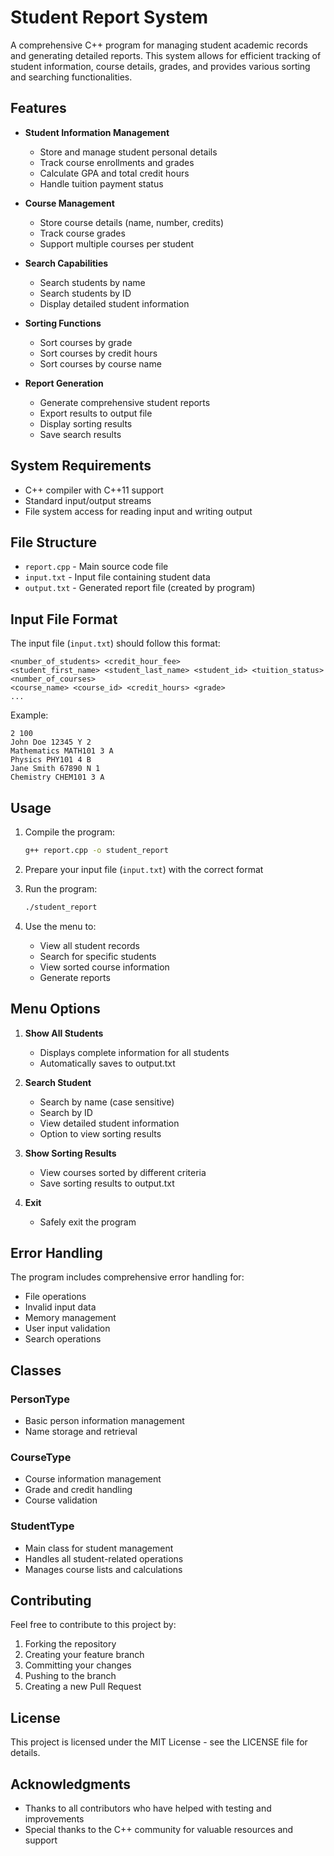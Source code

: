 # Student Report System

A comprehensive C++ program for managing student academic records and generating detailed reports. This system allows for efficient tracking of student information, course details, grades, and provides various sorting and searching functionalities.

## Features

- **Student Information Management**
  - Store and manage student personal details
  - Track course enrollments and grades
  - Calculate GPA and total credit hours
  - Handle tuition payment status

- **Course Management**
  - Store course details (name, number, credits)
  - Track course grades
  - Support multiple courses per student

- **Search Capabilities**
  - Search students by name
  - Search students by ID
  - Display detailed student information

- **Sorting Functions**
  - Sort courses by grade
  - Sort courses by credit hours
  - Sort courses by course name

- **Report Generation**
  - Generate comprehensive student reports
  - Export results to output file
  - Display sorting results
  - Save search results

## System Requirements

- C++ compiler with C++11 support
- Standard input/output streams
- File system access for reading input and writing output

## File Structure

- `report.cpp` - Main source code file
- `input.txt` - Input file containing student data
- `output.txt` - Generated report file (created by program)

## Input File Format

The input file (`input.txt`) should follow this format:

```
<number_of_students> <credit_hour_fee>
<student_first_name> <student_last_name> <student_id> <tuition_status> <number_of_courses>
<course_name> <course_id> <credit_hours> <grade>
...
```

Example:
```
2 100
John Doe 12345 Y 2
Mathematics MATH101 3 A
Physics PHY101 4 B
Jane Smith 67890 N 1
Chemistry CHEM101 3 A
```

## Usage

1. Compile the program:
   ```bash
   g++ report.cpp -o student_report
   ```

2. Prepare your input file (`input.txt`) with the correct format

3. Run the program:
   ```bash
   ./student_report
   ```

4. Use the menu to:
   - View all student records
   - Search for specific students
   - View sorted course information
   - Generate reports

## Menu Options

1. **Show All Students**
   - Displays complete information for all students
   - Automatically saves to output.txt

2. **Search Student**
   - Search by name (case sensitive)
   - Search by ID
   - View detailed student information
   - Option to view sorting results

3. **Show Sorting Results**
   - View courses sorted by different criteria
   - Save sorting results to output.txt

4. **Exit**
   - Safely exit the program

## Error Handling

The program includes comprehensive error handling for:
- File operations
- Invalid input data
- Memory management
- User input validation
- Search operations

## Classes

### PersonType
- Basic person information management
- Name storage and retrieval

### CourseType
- Course information management
- Grade and credit handling
- Course validation

### StudentType
- Main class for student management
- Handles all student-related operations
- Manages course lists and calculations

## Contributing

Feel free to contribute to this project by:
1. Forking the repository
2. Creating your feature branch
3. Committing your changes
4. Pushing to the branch
5. Creating a new Pull Request

## License

This project is licensed under the MIT License - see the LICENSE file for details.

## Acknowledgments

- Thanks to all contributors who have helped with testing and improvements
- Special thanks to the C++ community for valuable resources and support 
